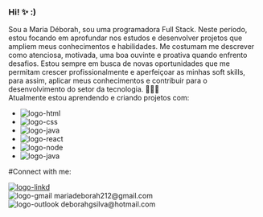 ### Hi! ✨ :) 

Sou a Maria Déborah, sou uma programadora Full Stack. Neste período, estou focando em aprofundar nos estudos e desenvolver projetos que ampliem meus conhecimentos e habilidades.
Me costumam me descrever como atenciosa, motivada, uma boa ouvinte e proativa quando enfrento desafios. Estou sempre em busca de novas oportunidades que me permitam crescer profissionalmente e aperfeiçoar as minhas soft skills, para assim, aplicar meus conhecimentos e contribuir para o desenvolvimento do setor da tecnologia. 👩‍💻📱
<br>
Atualmente estou aprendendo e criando projetos com:
<br>
- <img src="https://img.shields.io/badge/HTML-239120?style=for-the-badge&logo=html5&logoColor=white" alt="logo-html">
- <img src="https://img.shields.io/badge/CSS-239120?&style=for-the-badge&logo=css3&logoColor=white" alt="logo-css">
- <img src="https://img.shields.io/badge/JavaScript-323330?style=for-the-badge&logo=javascript&logoColor=F7DF1E" alt="logo-java">
- <img src="https://img.shields.io/badge/React-20232A?style=for-the-badge&logo=react&logoColor=61DAFB" alt="logo-react">
- <img src="https://img.shields.io/badge/Node.js-43853D?style=for-the-badge&logo=node.js&logoColor=white" alt="logo-node">
- <img src=	"https://img.shields.io/badge/Java-ED8B00?style=for-the-badge&logo=openjdk&logoColor=white" alt="logo-java">

#Connect with me: 

<p>
  <a href="https://www.linkedin.com/in/maria-deborah/">
    <img src="https://img.shields.io/badge/LinkedIn-0077B5?style=for-the-badge&logo=linkedin&logoColor=white" alt="logo-linkd">
  </a>
  <br>
  <img src="https://img.shields.io/badge/Gmail-D14836?style=for-the-badge&logo=gmail&logoColor=white" alt="logo-gmail">
  mariadeborah212@gmail.com
  <br>
  <img src="https://img.shields.io/badge/Microsoft_Outlook-0078D4?style=for-the-badge&logo=microsoft-outlook&logoColor=white" alt="logo-outlook">
  deborahgsilva@hotmail.com
</p>
<br>
